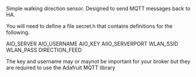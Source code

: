 Simple walking direction sensor. Designed to send MQTT messages
back to HA.

You will need to define a file secret.h that contains definitions
for the following.

AIO_SERVER
AIO_USERNAME
AIO_KEY
AIIO_SERVERPORT
WLAN_SSID
WLAN_PASS
DIRECTION_FEED

The key and username may or maynot be important for your broker
but they are required to use the Adafruit MQTT library
